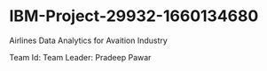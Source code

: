 # IBM-Project-29932-1660134680
Airlines Data Analytics for Avaition Industry

Team Id:
Team Leader: Pradeep Pawar
